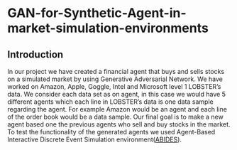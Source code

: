 # GAN-for-Synthetic-Agent-in-market-simulation-environments

## Introduction

In our project we have created a financial agent that buys and sells stocks on a simulated market by using Generative Adversarial Network. We have worked on Amazon, Apple, Goggle, Intel and Microsoft level 1 LOBSTER’s data. We consider each data set as on agent, in this case we would have 5 different agents which each line in LOBSTER’s data is one data sample regarding the agent. For example Amazon would be an agent and each line of the order book would be a data sample. Our final goal is to make a new agent based one the previous agents who sell and buy stocks in the market. To test the functionality of the generated agents we used Agent-Based Interactive Discrete Event Simulation environment([ABIDES](https://github.com/abides-sim/abides)).
